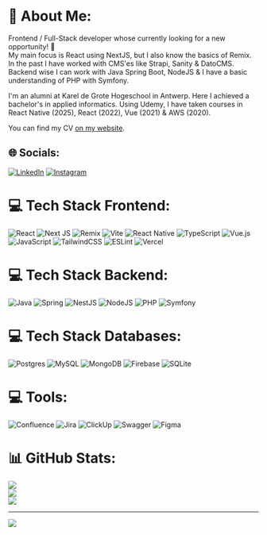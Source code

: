 # 💫 About Me:
Frontend / Full-Stack developer whose currently looking for a new opportunity! 👀 <br>
My main focus is React using NextJS, but I also know the basics of Remix. <br>
In the past I have worked with CMS'es like Strapi, Sanity & DatoCMS. <br>
Backend wise I can work with Java Spring Boot, NodeJS & I have a basic understanding of PHP with Symfony. <br>

I'm an alumni at Karel de Grote Hogeschool in Antwerp.
Here I achieved a bachelor's in applied informatics.
Using Udemy, I have taken courses in React Native (2025), React (2022), Vue (2021) & AWS (2020). <br>

You can find my CV [on my website](https://cv-styn-vercauteren.vercel.app/nl).

## 🌐 Socials:
[![LinkedIn](https://img.shields.io/badge/LinkedIn-%230077B5.svg?logo=linkedin&logoColor=white)](https://www.linkedin.com/in/styn-vercauteren-96918018b/)
[![Instagram](https://img.shields.io/badge/Instagram-%23E4405F.svg?logo=Instagram&logoColor=white)](https://instagram.com/styn.vercauteren)

# 💻 Tech Stack Frontend:
![React](https://img.shields.io/badge/react-%2320232a.svg?style=for-the-badge&logo=react&logoColor=%2361DAFB)
![Next JS](https://img.shields.io/badge/Next-black?style=for-the-badge&logo=next.js&logoColor=white)
![Remix](https://img.shields.io/badge/remix-%23000.svg?style=for-the-badge&logo=remix&logoColor=white)
![Vite](https://img.shields.io/badge/vite-%23646CFF.svg?style=for-the-badge&logo=vite&logoColor=white)
![React Native](https://img.shields.io/badge/react_native-%2320232a.svg?style=for-the-badge&logo=react&logoColor=%2361DAFB)
![TypeScript](https://img.shields.io/badge/typescript-%23007ACC.svg?style=for-the-badge&logo=typescript&logoColor=white)
![Vue.js](https://img.shields.io/badge/vuejs-%2335495e.svg?style=for-the-badge&logo=vuedotjs&logoColor=%234FC08D)
![JavaScript](https://img.shields.io/badge/javascript-%23323330.svg?style=for-the-badge&logo=javascript&logoColor=%23F7DF1E)
![TailwindCSS](https://img.shields.io/badge/tailwindcss-%2338B2AC.svg?style=for-the-badge&logo=tailwind-css&logoColor=white)
![ESLint](https://img.shields.io/badge/ESLint-4B3263?style=for-the-badge&logo=eslint&logoColor=white)
![Vercel](https://img.shields.io/badge/vercel-%23000000.svg?style=for-the-badge&logo=vercel&logoColor=white)

# 💻 Tech Stack Backend:
![Java](https://img.shields.io/badge/java-%23ED8B00.svg?style=for-the-badge&logo=java&logoColor=white)
![Spring](https://img.shields.io/badge/spring-%236DB33F.svg?style=for-the-badge&logo=spring&logoColor=white)
![NestJS](https://img.shields.io/badge/nestjs-%23E0234E.svg?style=for-the-badge&logo=nestjs&logoColor=white)
![NodeJS](https://img.shields.io/badge/node.js-6DA55F?style=for-the-badge&logo=node.js&logoColor=white)
![PHP](https://img.shields.io/badge/php-%23777BB4.svg?style=for-the-badge&logo=php&logoColor=white)
![Symfony](https://img.shields.io/badge/symfony-%23000000.svg?style=for-the-badge&logo=symfony&logoColor=white)

# 💻 Tech Stack Databases:
![Postgres](https://img.shields.io/badge/postgres-%23316192.svg?style=for-the-badge&logo=postgresql&logoColor=white)
![MySQL](https://img.shields.io/badge/mysql-4479A1.svg?style=for-the-badge&logo=mysql&logoColor=white)
![MongoDB](https://img.shields.io/badge/MongoDB-%234ea94b.svg?style=for-the-badge&logo=mongodb&logoColor=white)
![Firebase](https://img.shields.io/badge/firebase-a08021?style=for-the-badge&logo=firebase&logoColor=ffcd34)
![SQLite](https://img.shields.io/badge/sqlite-%2307405e.svg?style=for-the-badge&logo=sqlite&logoColor=white)

# 💻 Tools:
![Confluence](https://img.shields.io/badge/confluence-%23172BF4.svg?style=for-the-badge&logo=confluence&logoColor=white)
![Jira](https://img.shields.io/badge/jira-%230A0FFF.svg?style=for-the-badge&logo=jira&logoColor=white)
![ClickUp](https://img.shields.io/badge/clickup-7B68EE.svg?style=for-the-badge&logo=clickup&logoColor=white)
![Swagger](https://img.shields.io/badge/-Swagger-%23Clojure?style=for-the-badge&logo=swagger&logoColor=white)
![Figma](https://img.shields.io/badge/figma-%23F24E1E.svg?style=for-the-badge&logo=figma&logoColor=white)

# 📊 GitHub Stats:
![](https://github-readme-stats.vercel.app/api?username=StynV&theme=react&hide_border=false&include_all_commits=false&count_private=false)<br/>
![](https://github-readme-streak-stats.herokuapp.com/?user=StynV&theme=react&hide_border=false)<br/>
![](https://github-readme-stats.vercel.app/api/top-langs/?username=StynV&theme=react&hide_border=false&include_all_commits=false&count_private=false&layout=compact)

---
[![](https://visitcount.itsvg.in/api?id=StynV&icon=0&color=0)](https://visitcount.itsvg.in)

<!-- Proudly created with GPRM ( https://gprm.itsvg.in ) -->
